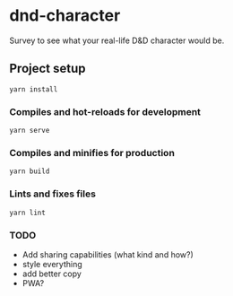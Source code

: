 # dnd-character
Survey to see what your real-life D&D character would be.

## Project setup
```
yarn install
```

### Compiles and hot-reloads for development
```
yarn serve
```

### Compiles and minifies for production
```
yarn build
```

### Lints and fixes files
```
yarn lint
```

### TODO
* Add sharing capabilities (what kind and how?)
* style everything
* add better copy
* PWA?